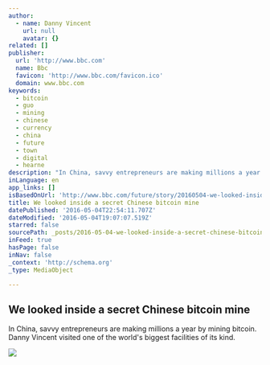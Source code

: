 ```yaml
---
author:
  - name: Danny Vincent
    url: null
    avatar: {}
related: []
publisher:
  url: 'http://www.bbc.com'
  name: Bbc
  favicon: 'http://www.bbc.com/favicon.ico'
  domain: www.bbc.com
keywords:
  - bitcoin
  - guo
  - mining
  - chinese
  - currency
  - china
  - future
  - town
  - digital
  - hearne
description: "In China, savvy entrepreneurs are making millions a year by mining bitcoin. Danny Vincent visited one of the world's biggest facilities of its kind."
inLanguage: en
app_links: []
isBasedOnUrl: 'http://www.bbc.com/future/story/20160504-we-looked-inside-a-secret-chinese-bitcoin-mine'
title: We looked inside a secret Chinese bitcoin mine
datePublished: '2016-05-04T22:54:11.707Z'
dateModified: '2016-05-04T19:07:07.519Z'
starred: false
sourcePath: _posts/2016-05-04-we-looked-inside-a-secret-chinese-bitcoin-mine.md
inFeed: true
hasPage: false
inNav: false
_context: 'http://schema.org'
_type: MediaObject

---
```

<article style=""><h1>We looked inside a secret Chinese bitcoin mine</h1><p>In China, savvy entrepreneurs are making millions a year by mining bitcoin. Danny Vincent visited one of the world's biggest facilities of its kind.</p><img src="http://ichef.bbci.co.uk/wwfeatures/live/624_351/images/live/p0/3s/zk/p03szkqc.jpg" /></article>